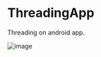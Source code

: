 # ThreadingApp
Threading on android app.

![image](https://user-images.githubusercontent.com/98916620/182520906-e42fa5d8-9317-4097-8bc0-c5ddc7266749.png)

